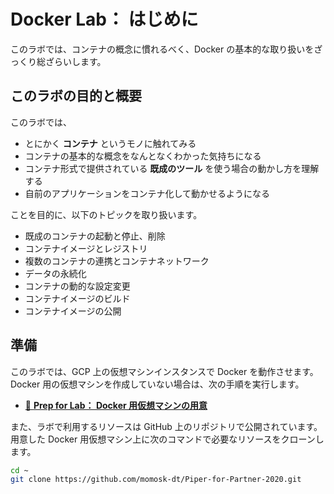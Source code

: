 # Docker Lab： はじめに

このラボでは、コンテナの概念に慣れるべく、Docker の基本的な取り扱いをざっくり総ざらいします。


## このラボの目的と概要

このラボでは、

* とにかく **コンテナ** というモノに触れてみる
* コンテナの基本的な概念をなんとなくわかった気持ちになる
* コンテナ形式で提供されている **既成のツール** を使う場合の動かし方を理解する
* 自前のアプリケーションをコンテナ化して動かせるようになる

ことを目的に、以下のトピックを取り扱います。

* 既成のコンテナの起動と停止、削除
* コンテナイメージとレジストリ
* 複数のコンテナの連携とコンテナネットワーク
* データの永続化
* コンテナの動的な設定変更
* コンテナイメージのビルド
* コンテナイメージの公開


## 準備

このラボでは、GCP 上の仮想マシンインスタンスで Docker を動作させます。Docker 用の仮想マシンを作成していない場合は、次の手順を実行します。

* [📖 **Prep for Lab： Docker 用仮想マシンの用意**](prep-docker-vm.md)

また、ラボで利用するリソースは GitHub 上のリポジトリで公開されています。用意した Docker 用仮想マシン上に次のコマンドで必要なリソースをクローンします。

```bash
cd ~
git clone https://github.com/momosk-dt/Piper-for-Partner-2020.git
```
